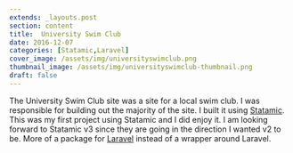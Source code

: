 ```yaml
---
extends: _layouts.post
section: content
title:  University Swim Club
date: 2016-12-07
categories: [Statamic,Laravel]
cover_image: /assets/img/universityswimclub.png
thumbnail_image: /assets/img/universityswimclub-thumbnail.png
draft: false
---
```

The University Swim Club site was a site for a local swim club. I was responsible for building out the majority of the site. I built it using [Statamic](https://statamic.com/). This was my first project using Statamic and I did enjoy it. I am looking forward to Statamic v3 since they are going in the direction I wanted v2 to be. More of a package for [Laravel](https://laravel.com/) instead of a wrapper around Laravel.
